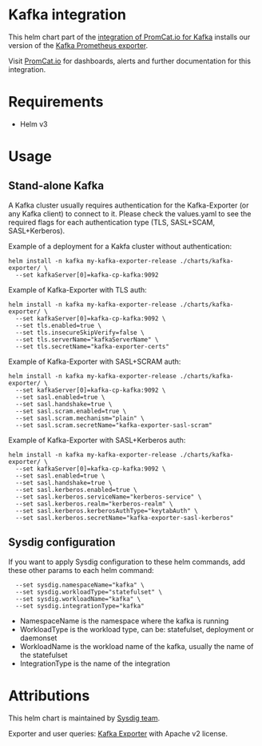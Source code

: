 # Kafka integration
This helm chart part of the [integration of PromCat.io for Kafka](https://promcat.io/apps/kafka) installs our version of the [Kafka Prometheus exporter](https://github.com/danielqsj/kafka_exporter).

Visit [PromCat.io](https://promcat.io/apps/kafka) for dashboards, alerts and further documentation for this integration. 

# Requirements
* Helm v3

# Usage
## Stand-alone Kafka

A Kafka cluster usually requires authentication for the Kafka-Exporter (or any Kafka client) to connect to it.
Please check the values.yaml to see the required flags for each authentication type (TLS, SASL+SCAM, SASL+Kerberos).

Example of a deployment for a Kakfa cluster without authentication:
```
helm install -n kafka my-kafka-exporter-release ./charts/kafka-exporter/ \
  --set kafkaServer[0]=kafka-cp-kafka:9092
```

Example of Kafka-Exporter with TLS auth:
```
helm install -n kafka my-kafka-exporter-release ./charts/kafka-exporter/ \
  --set kafkaServer[0]=kafka-cp-kafka:9092 \
  --set tls.enabled=true \
  --set tls.insecureSkipVerify=false \
  --set tls.serverName="kafkaServerName" \
  --set tls.secretName="kafka-exporter-certs"
```

Example of Kafka-Exporter with SASL+SCRAM auth:
```
helm install -n kafka my-kafka-exporter-release ./charts/kafka-exporter/ \
  --set kafkaServer[0]=kafka-cp-kafka:9092 \
  --set sasl.enabled=true \
  --set sasl.handshake=true \
  --set sasl.scram.enabled=true \
  --set sasl.scram.mechanism="plain" \
  --set sasl.scram.secretName="kafka-exporter-sasl-scram"
```

Example of Kafka-Exporter with SASL+Kerberos auth:
```
helm install -n kafka my-kafka-exporter-release ./charts/kafka-exporter/ \
  --set kafkaServer[0]=kafka-cp-kafka:9092 \
  --set sasl.enabled=true \
  --set sasl.handshake=true \
  --set sasl.kerberos.enabled=true \
  --set sasl.kerberos.serviceName="kerberos-service" \
  --set sasl.kerberos.realm="kerberos-realm" \
  --set sasl.kerberos.kerberosAuthType="keytabAuth" \
  --set sasl.kerberos.secretName="kafka-exporter-sasl-kerberos"
```

## Sysdig configuration

If you want to apply Sysdig configuration to these helm commands, add these other params to each helm command:

```
  --set sysdig.namespaceName="kafka" \
  --set sysdig.workloadType="statefulset" \
  --set sysdig.workloadName="kafka" \
  --set sysdig.integrationType="kafka"
```

- NamespaceName is the namespace where the kafka is running
- WorkloadType is the workload type, can be: statefulset, deployment or daemonset
- WorkloadName is the workload name of the kafka, usually the name of the statefulset
- IntegrationType is the name of the integration

# Attributions
This helm chart is maintained by [Sysdig team](https://sysdig.com/).

Exporter and user queries: [Kafka Exporter](https://github.com/danielqsj/kafka_exporter) with Apache v2 license. 